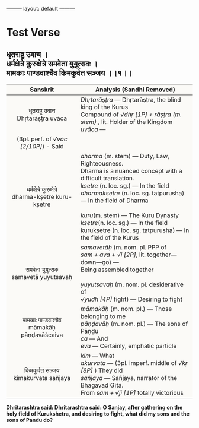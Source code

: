 ———
layout: default
———
<!---
Text can be **bold**, _italic_, or ~~strikethrough~~.

[Link to another page](./another—page.html)

There should be whitespace between paragraphs.

There should be whitespace between paragraphs. We recommend including a README, or a file with information about your project.
--->

# Test Verse

<style>
table {
  border: 0px;
}
th {
  background: #FBFAF7;;
}
td {
  font—size: 25px;
  background: #FBFAF7;;

}
</style>

<h2 style="text—align:center">
धृतराष्ट्र उवाच । <br>
धर्मक्षेत्रे कुरुक्षेत्रे समवेता युयुत्सवः । <br>
मामकाः पाण्डवाश्चैव किमकुर्वत सञ्जय ।।१।।
</h2>

| Sanskrit | Analysis (Sandhi Removed) |
|:-:|-|
| धृतराष्ट्र उवाच<br>Dhṛtarāṣṭra uvāca | <em>Dhṛtarāṣṭra</em> — Dhṛtarāṣṭra, the blind king of the Kurus<br>Compound of <em> √dhṛ [1P] + rāṣṭra (m. stem) </em>, lit. Holder of the Kingdom<br><em>uvāca</em> —
(3pl. perf. of <em>√vāc [2/10P]</em>) - Said |
|     धर्मक्षेत्रे कुरुक्षेत्रे <br>dharma-kṣetre kuru-kṣetre    | <em>dharma</em> (m. stem) — Duty, Law, Righteousness. <br>Dharma is a nuanced concept with a difficult translation.<br><em>kṣetre</em> (n. loc. sg.) — In the field<br><em>dharmakṣetre</em> (n. loc. sg. tatpurusha) — In the field of Dharma<br><br><em>kuru</em>(m. stem) — The Kuru Dynasty<br><em>kṣetre</em>(n. loc. sg.) — In the field<br>kurukṣetre (n. loc. sg. tatpurusha) — In the field of the Kurus |
| समवेता युयुत्सवः<br>samavetā yuyutsavaḥ | <em>samavetāḥ</em> (m. nom. pl. PPP of <br><em>sam + ava + √i [2P]</em>, lit. together—down—go) —<br>Being assembled together<br><br><em>yuyutsavaḥ</em> (m. nom. pl. desiderative of<br><em>√yudh [4P]</em> fight) — Desiring to fight |
| मामकाः पाण्डवाश्चैव<br>māmakāḥ pāṇḍavāścaiva | <em>māmakāḥ</em> (m. nom. pl.) — Those belonging to me<br><em>pāṇḍavāḥ</em> (m. nom. pl.) — The sons of Pāṇḍu<br><em>ca</em> — And<br><em>eva</em> — Certainly, emphatic particle |
| किमकुर्वत सञ्जय<br>kimakurvata sañjaya | <em>kim</em> — What<br><em>akurvata</em> — (3pl. imperf. middle of <em>√kṛ [8P] </em>) They did <br><em>sañjaya</em> — Sañjaya, narrator of the Bhagavad Gītā.<br>From <em> sam + √ji [1P] </em> totally victorious |

<b>
Dhritarashtra said:
Dhritarashtra said: O Sanjay, after gathering on the holy field of Kurukshetra,
and desiring to fight, what did my sons and the sons of Pandu do?
</b>
